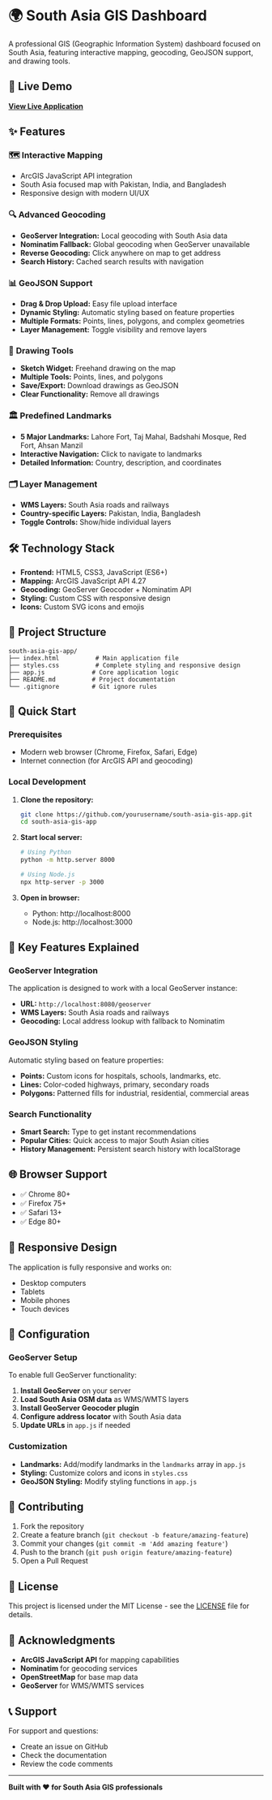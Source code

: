 # 🌍 South Asia GIS Dashboard

A professional GIS (Geographic Information System) dashboard focused on South Asia, featuring interactive mapping, geocoding, GeoJSON support, and drawing tools.

## 🚀 Live Demo

**[View Live Application](https://yourusername.github.io/south-asia-gis-app)**

## ✨ Features

### 🗺️ **Interactive Mapping**
- ArcGIS JavaScript API integration
- South Asia focused map with Pakistan, India, and Bangladesh
- Responsive design with modern UI/UX

### 🔍 **Advanced Geocoding**
- **GeoServer Integration:** Local geocoding with South Asia data
- **Nominatim Fallback:** Global geocoding when GeoServer unavailable
- **Reverse Geocoding:** Click anywhere on map to get address
- **Search History:** Cached search results with navigation

### 📊 **GeoJSON Support**
- **Drag & Drop Upload:** Easy file upload interface
- **Dynamic Styling:** Automatic styling based on feature properties
- **Multiple Formats:** Points, lines, polygons, and complex geometries
- **Layer Management:** Toggle visibility and remove layers

### 🎨 **Drawing Tools**
- **Sketch Widget:** Freehand drawing on the map
- **Multiple Tools:** Points, lines, and polygons
- **Save/Export:** Download drawings as GeoJSON
- **Clear Functionality:** Remove all drawings

### 🏛️ **Predefined Landmarks**
- **5 Major Landmarks:** Lahore Fort, Taj Mahal, Badshahi Mosque, Red Fort, Ahsan Manzil
- **Interactive Navigation:** Click to navigate to landmarks
- **Detailed Information:** Country, description, and coordinates

### 🗂️ **Layer Management**
- **WMS Layers:** South Asia roads and railways
- **Country-specific Layers:** Pakistan, India, Bangladesh
- **Toggle Controls:** Show/hide individual layers

## 🛠️ Technology Stack

- **Frontend:** HTML5, CSS3, JavaScript (ES6+)
- **Mapping:** ArcGIS JavaScript API 4.27
- **Geocoding:** GeoServer Geocoder + Nominatim API
- **Styling:** Custom CSS with responsive design
- **Icons:** Custom SVG icons and emojis

## 📁 Project Structure

```
south-asia-gis-app/
├── index.html          # Main application file
├── styles.css          # Complete styling and responsive design
├── app.js             # Core application logic
├── README.md          # Project documentation
└── .gitignore         # Git ignore rules
```

## 🚀 Quick Start

### Prerequisites
- Modern web browser (Chrome, Firefox, Safari, Edge)
- Internet connection (for ArcGIS API and geocoding)

### Local Development
1. **Clone the repository:**
   ```bash
   git clone https://github.com/yourusername/south-asia-gis-app.git
   cd south-asia-gis-app
   ```

2. **Start local server:**
   ```bash
   # Using Python
   python -m http.server 8000
   
   # Using Node.js
   npx http-server -p 3000
   ```

3. **Open in browser:**
   - Python: http://localhost:8000
   - Node.js: http://localhost:3000

## 🎯 Key Features Explained

### GeoServer Integration
The application is designed to work with a local GeoServer instance:
- **URL:** `http://localhost:8080/geoserver`
- **WMS Layers:** South Asia roads and railways
- **Geocoding:** Local address lookup with fallback to Nominatim

### GeoJSON Styling
Automatic styling based on feature properties:
- **Points:** Custom icons for hospitals, schools, landmarks, etc.
- **Lines:** Color-coded highways, primary, secondary roads
- **Polygons:** Patterned fills for industrial, residential, commercial areas

### Search Functionality
- **Smart Search:** Type to get instant recommendations
- **Popular Cities:** Quick access to major South Asian cities
- **History Management:** Persistent search history with localStorage

## 🌐 Browser Support

- ✅ Chrome 80+
- ✅ Firefox 75+
- ✅ Safari 13+
- ✅ Edge 80+

## 📱 Responsive Design

The application is fully responsive and works on:
- Desktop computers
- Tablets
- Mobile phones
- Touch devices

## 🔧 Configuration

### GeoServer Setup
To enable full GeoServer functionality:

1. **Install GeoServer** on your server
2. **Load South Asia OSM data** as WMS/WMTS layers
3. **Install GeoServer Geocoder plugin**
4. **Configure address locator** with South Asia data
5. **Update URLs** in `app.js` if needed

### Customization
- **Landmarks:** Add/modify landmarks in the `landmarks` array in `app.js`
- **Styling:** Customize colors and icons in `styles.css`
- **GeoJSON Styling:** Modify styling functions in `app.js`

## 🤝 Contributing

1. Fork the repository
2. Create a feature branch (`git checkout -b feature/amazing-feature`)
3. Commit your changes (`git commit -m 'Add amazing feature'`)
4. Push to the branch (`git push origin feature/amazing-feature`)
5. Open a Pull Request

## 📄 License

This project is licensed under the MIT License - see the [LICENSE](LICENSE) file for details.

## 🙏 Acknowledgments

- **ArcGIS JavaScript API** for mapping capabilities
- **Nominatim** for geocoding services
- **OpenStreetMap** for base map data
- **GeoServer** for WMS/WMTS services

## 📞 Support

For support and questions:
- Create an issue on GitHub
- Check the documentation
- Review the code comments

---

**Built with ❤️ for South Asia GIS professionals**
